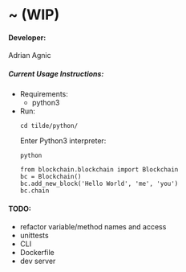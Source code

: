 # ~ (WIP)

#### Developer:
Adrian Agnic

##### Current Usage Instructions:
* Requirements:
  * python3
* Run:
  ```commandline
  cd tilde/python/
  ```
  Enter Python3 interpreter:
  ```commandline
  python
  ```
  ```commandline
  from blockchain.blockchain import Blockchain
  bc = Blockchain()
  bc.add_new_block('Hello World', 'me', 'you')
  bc.chain
  ```

#### TODO:
* refactor variable/method names and access
* unittests
* CLI
* Dockerfile
* dev server
